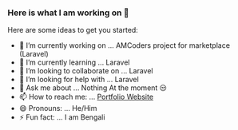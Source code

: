 ### Here is what I am working on 👋

Here are some ideas to get you started:

- 🔭 I’m currently working on ... AMCoders project for marketplace (Laravel)
- 🌱 I’m currently learning ... Laravel
- 👯 I’m looking to collaborate on ... Laravel
- 🤔 I’m looking for help with ... Laravel
- 💬 Ask me about ... Nothing At the moment 😒
- 📫 How to reach me: ... [Portfolio Website](https://fazleyrabbi.me)
- 😄 Pronouns: ... He/Him
- ⚡ Fun fact: ... I am Bengali
